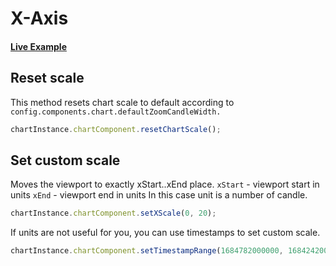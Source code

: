 # X-Axis

#### <!--CSB_LINK-->[Live Example](https://codesandbox.io/s/dfv8jf)<!--/CSB_LINK-->

## Reset scale

This method resets chart scale to default according to `config.components.chart.defaultZoomCandleWidth.`

```js
chartInstance.chartComponent.resetChartScale();
```

## Set custom scale

Moves the viewport to exactly xStart..xEnd place.
`xStart` - viewport start in units
`xEnd` - viewport end in units
In this case unit is a number of candle.

```js
chartInstance.chartComponent.setXScale(0, 20);
```

If units are not useful for you, you can use timestamps to set custom scale.

```js
chartInstance.chartComponent.setTimestampRange(1684782000000, 1684242000000);
```
